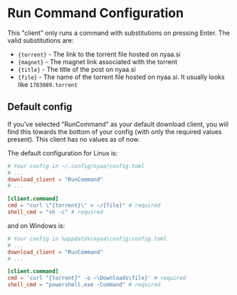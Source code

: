 # Run Command Configuration
This "client" only runs a command with substitutions on pressing Enter. The valid substitutions are:
- `{torrent}` - The link to the torrent file hosted on nyaa.si
- `{magnet}` - The magnet link associated with the torrent
- `{title}` - The title of the post on nyaa.si
- `{file}` - The name of the torrent file hosted on nyaa.si. It usually looks like `1783089.torrent`


## Default config
If you've selected "RunCommand" as your default download client, you will find this towards the bottom of your config (with only the required values present). This client has no values as of now.

The default configuration for Linux is:

```toml
# Your config in ~/.config/nyaa/config.toml
# ...
download_client = "RunCommand"
# ...

[client.command]
cmd = "curl \"{torrent}\" > ~/{file}" # required
shell_cmd = "sh -c" # required
```

and on Windows is:

```toml
# Your config in %appdata%\nyaa\config\config.toml
# ...
download_client = "RunCommand"
# ...

[client.command]
cmd = 'curl "{torrent}" -o ~\Downloads\file}' # required
shell_cmd = "powershell.exe -Command" # required
```
